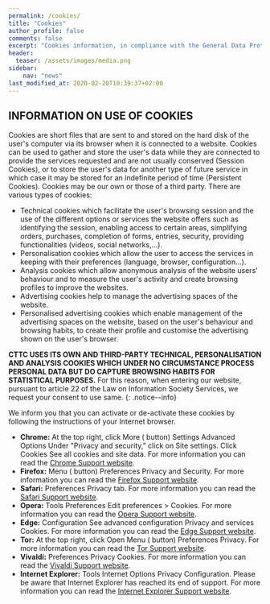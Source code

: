 ```yaml
---
permalink: /cookies/
title: "Cookies"
author_profile: false
comments: false
excerpt: "Cookies information, in compliance with the General Data Protection Regulation (EU GDPR)"
header:
  teaser: /assets/images/media.png
sidebar:
    nav: "news"
last_modified_at: 2020-02-20T10:39:37+02:00
---
```


## INFORMATION ON USE OF COOKIES
Cookies are short files that are sent to and stored on the hard disk of the user's computer via its browser when it is connected to a website. Cookies can be used to gather and store the user's data while they are connected to provide the services requested and are not usually conserved (Session Cookies), or to store the user's data for another type of future service in which case it may be stored for an indefinite period of time (Persistent Cookies). Cookies may be our own or those of a third party. There are various types of cookies:

 * Technical cookies which facilitate the user's browsing session and the use of the different options or services the website offers such as identifying the session, enabling access to certain areas, simplifying orders, purchases, completion of forms, entries, security, providing functionalities (videos, social networks,...).
 * Personalisation cookies which allow the user to access the services in keeping with their preferences (language, browser, configuration...).
 * Analysis cookies which allow anonymous analysis of the website users' behaviour and to measure the user's activity and create browsing profiles to improve the websites.
 * Advertising cookies help to manage the advertising spaces of the website.
 * Personalised advertising cookies which enable management of the advertising spaces on the website, based on the user's behaviour and browsing habits, to create their profile and customise the advertising shown on the user's browser.

**CTTC USES ITS OWN AND THIRD-PARTY TECHNICAL, PERSONALISATION AND ANALYSIS COOKIES WHICH UNDER NO CIRCUMSTANCE PROCESS PERSONAL DATA BUT DO CAPTURE BROWSING HABITS FOR STATISTICAL PURPOSES.** For this reason, when entering our website, pursuant to article 22 of the Law on Information Society Services, we request your consent to use same.
{: .notice--info}

We inform you that you can activate or de-activate these cookies by following the instructions of your Internet browser.

 * **Chrome:** At the top right, click More (<i class="fas fa-ellipsis-v"></i> button) <i class="fas fa-long-arrow-alt-right"></i> Settings <i class="fas fa-long-arrow-alt-right"></i> Advanced Options <i class="fas fa-long-arrow-alt-right"></i> Under "Privacy and security," click on Site settings. <i class="fas fa-long-arrow-alt-right"></i> Click Cookies <i class="fas fa-long-arrow-alt-right"></i> See all cookies and site data. For more information you can read the [Chrome Support website](https://support.google.com/).
 * **Firefox:** Menu (<i class="fas fa-bars"></i> button) <i class="fas fa-long-arrow-alt-right"></i> Preferences <i class="fas fa-long-arrow-alt-right"></i> Privacy and Security. For more information you can read the [Firefox Support website](https://support.mozilla.org/en-US/).
 * **Safari:** Preferences <i class="fas fa-long-arrow-alt-right"></i> Privacy tab. For more information you can read the [Safari Support website](https://support.apple.com/safari).
 * **Opera:** Tools <i class="fas fa-long-arrow-alt-right"></i> Preferences <i class="fas fa-long-arrow-alt-right"></i> Edit preferences > Cookies. For more information you can read the [Opera Support website](https://help.opera.com/en/latest/web-preferences/).
 * **Edge:** Configuration <i class="fas fa-long-arrow-alt-right"></i> See advanced configuration <i class="fas fa-long-arrow-alt-right"></i> Privacy and services <i class="fas fa-long-arrow-alt-right"></i> Cookies. For more information you can read the [Edge Support website](https://support.microsoft.com/en-us/help/4468242/microsoft-edge-browsing-data-and-privacy).
 * **Tor:** At the top right, click Open Menu (<i class="fas fa-bars"></i> button) <i class="fas fa-long-arrow-alt-right"></i> Preferences <i class="fas fa-long-arrow-alt-right"></i> Privacy. For more information you can read the [Tor Support website](https://support.torproject.org/).
 * **Vivaldi:** Preferences <i class="fas fa-long-arrow-alt-right"></i> Privacy <i class="fas fa-long-arrow-alt-right"></i> Cookies. For more information you can read the [Vivaldi Support website](https://help.vivaldi.com/).
 * **Internet Explorer:** Tools <i class="fas fa-long-arrow-alt-right"></i> Internet Options <i class="fas fa-long-arrow-alt-right"></i> Privacy <i class="fas fa-long-arrow-alt-right"></i> Configuration. Please be aware that Internet Explorer has reached its end of support. For more information you can read the [Internet Explorer Support website](https://www.microsoft.com/en-us/microsoft-365/windows/end-of-ie-support).
